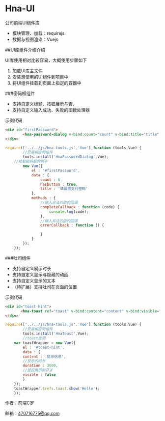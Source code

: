 # Hna-UI

公司前端UI组件库

- 模块管理、加载：requirejs
- 数据与视图渲染：Vuejs

##UI库组件介绍介绍

UI库使用相对比较容易，大概使用步骤如下

1. 加载UI库主文件
2. 安装想使用的UI组件到项目中
3. 将UI组件挂载到页面上指定的容器中

###密码框组件

- 支持自定义标题、按钮展示与否、
- 支持自定义输入成功、失败的函数处理器

示例代码
```html
<div id="firstPassword">
        <hna-password-dialog v-bind:count="count" v-bind:title="title" v-bind:hasbutton="hasbutton" v-on:complete="completeCallback" v-on:error="errorCallback"></hna-password-dialog>
</div>
```
```javascript
require(['../../js/hna-tools.js','Vue'],function (tools,Vue) {
        //安装相应的组件
        tools.install('HnaPasswordDialog',Vue);	
	//挂载密码框的例子
        new Vue({
            el : '#firstPassword',
            data : {
                count : 6,
                hasbutton : true,
                title : '请设置支付密码'
            },
            methods : {
                //输入合法的值的回调
                completeCallback : function (code) {
                    console.log(code);
                },
                //输入非法的值的回调
                errorCallback : function () {

                }
            }
        });
    });
```

###吐司组件
- 支持自定义展示时长
- 支持自定义显示与隐藏的动画
- 支持自定义显示的文本
- （待扩展）支持吐司在页面的位置

示例代码
```html
<div id="toast-hint">
       <hna-toast ref="toast" v-bind:content="content" v-bind:visible="visible" v-bind:duration="duration"></hna-toast>
</div>
```
```javascript
require(['../../js/hna-tools.js','Vue'],function (tools,Vue) {
        //安装相应的组件
        tools.install('HnaToast',Vue);
        //toast应用
	var toastWrapper = new Vue({
	    el : '#toast-hint',
	    data : {
		content : '提示信息',
		//显示的时长
		duration : 3000,
		//是否展示的开关
		visible : false
	    }
	});
	toastWrapper.$refs.toast.show('Hello');
    });
```

作者：前端C罗

邮箱：470716775@qq.com


